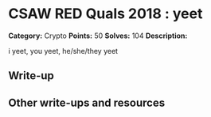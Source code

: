 
# CSAW RED Quals 2018 : yeet

**Category:** Crypto
**Points:** 50
**Solves:** 104
**Description:**

i yeet, you yeet, he/she/they yeet

## Write-up

## Other write-ups and resources


